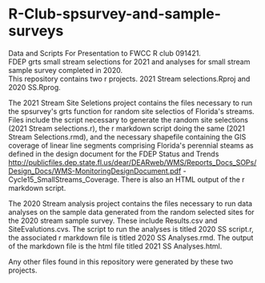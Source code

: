 # R-Club-spsurvey-and-sample-surveys
Data and Scripts For Presentation to FWCC R club 091421.  
FDEP grts small stream selections for 2021 and analyses for small stream sample survey completed in 2020.  
This repository contains two r projects.  2021 Stream selections.Rproj and 2020 SS.Rprog.

The 2021 Stream Site Seletions project contains the files necessary to run the spsurvey's grts function for random site selectios of Florida's streams.  Files include the script necessary to generate the random site selections (2021 Stream selections.r), the r markdown script doing the same (2021 Stream Selections.rmd), and the necessary shapefile containing the GIS coverage of linear line segments comprising Florida's perennial steams as defined in the design document for the FDEP Status and Trends http://publicfiles.dep.state.fl.us/dear/DEARweb/WMS/Reports_Docs_SOPs/Design_Docs/WMS-MonitoringDesignDocument.pdf - Cycle15_SmallStreams_Coverage. There is also an HTML output of the r markdown script. 

The 2020 Stream analysis project contains the files necessary to run data analyses on the sample data generated from the random selected sites for the 2020 stream sample survey.  These include Results.csv and SiteEvalutions.cvs.  The script to run the analyses is titled 2020 SS script.r, the associated r markdown file is titled 2020 SS Analyses.rmd.  The output of the markdown file is the html file titled 2021 SS Analyses.html.

Any other files found in this repository were generated by these two projects.
